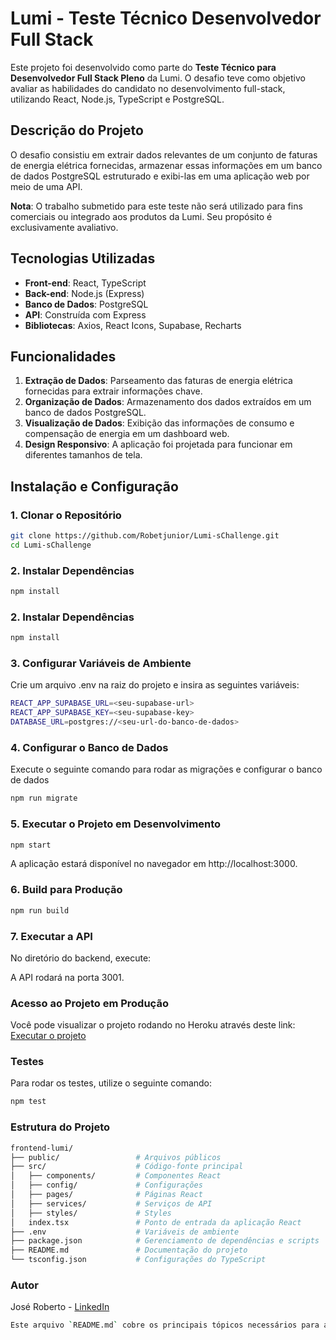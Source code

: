 # Lumi - Teste Técnico Desenvolvedor Full Stack

Este projeto foi desenvolvido como parte do **Teste Técnico para Desenvolvedor Full Stack Pleno** da Lumi. O desafio teve como objetivo avaliar as habilidades do candidato no desenvolvimento full-stack, utilizando React, Node.js, TypeScript e PostgreSQL.

## Descrição do Projeto

O desafio consistiu em extrair dados relevantes de um conjunto de faturas de energia elétrica fornecidas, armazenar essas informações em um banco de dados PostgreSQL estruturado e exibi-las em uma aplicação web por meio de uma API.

**Nota**: O trabalho submetido para este teste não será utilizado para fins comerciais ou integrado aos produtos da Lumi. Seu propósito é exclusivamente avaliativo.

## Tecnologias Utilizadas

- **Front-end**: React, TypeScript
- **Back-end**: Node.js (Express)
- **Banco de Dados**: PostgreSQL
- **API**: Construída com Express
- **Bibliotecas**: Axios, React Icons, Supabase, Recharts

## Funcionalidades

1. **Extração de Dados**: Parseamento das faturas de energia elétrica fornecidas para extrair informações chave.
2. **Organização de Dados**: Armazenamento dos dados extraídos em um banco de dados PostgreSQL.
3. **Visualização de Dados**: Exibição das informações de consumo e compensação de energia em um dashboard web.
4. **Design Responsivo**: A aplicação foi projetada para funcionar em diferentes tamanhos de tela.

## Instalação e Configuração

### 1. Clonar o Repositório
```bash
git clone https://github.com/Robetjunior/Lumi-sChallenge.git
cd Lumi-sChallenge
```

### 2. Instalar Dependências
```bash
npm install
```

### 2. Instalar Dependências
```bash
npm install
```

### 3. Configurar Variáveis de Ambiente
Crie um arquivo .env na raiz do projeto e insira as seguintes variáveis:
```bash
REACT_APP_SUPABASE_URL=<seu-supabase-url>
REACT_APP_SUPABASE_KEY=<seu-supabase-key>
DATABASE_URL=postgres://<seu-url-do-banco-de-dados>
```

### 4. Configurar o Banco de Dados
Execute o seguinte comando para rodar as migrações e configurar o banco de dados
```bash
npm run migrate
```

### 5. Executar o Projeto em Desenvolvimento
```bash
npm start
```

A aplicação estará disponível no navegador em http://localhost:3000.

### 6. Build para Produção
```bash
npm run build
```

### 7. Executar a API
No diretório do backend, execute:

A API rodará na porta 3001.

### Acesso ao Projeto em Produção
Você pode visualizar o projeto rodando no Heroku através deste link:
[Executar o projeto](https://lumi-front-82af2d71e234.herokuapp.com/)

### Testes
Para rodar os testes, utilize o seguinte comando:
```bash
npm test
```

### Estrutura do Projeto
```bash
frontend-lumi/
├── public/                 # Arquivos públicos
├── src/                    # Código-fonte principal
│   ├── components/         # Componentes React
│   ├── config/             # Configurações 
│   ├── pages/              # Páginas React
│   ├── services/           # Serviços de API
│   ├── styles/             # Styles 
│   index.tsx               # Ponto de entrada da aplicação React
├── .env                    # Variáveis de ambiente
├── package.json            # Gerenciamento de dependências e scripts
├── README.md               # Documentação do projeto
└── tsconfig.json           # Configurações do TypeScript
```

### Autor
José Roberto - [LinkedIn](https://www.linkedin.com/in/jos%C3%A9-roberto-dev/)

```bash
Este arquivo `README.md` cobre os principais tópicos necessários para a documentação do seu projeto, como a instalação, configuração, execução, tecnologias utilizadas, e outras informações relevantes. Certifique-se de ajustar as variáveis de ambiente e os links conforme o necessário.
```

